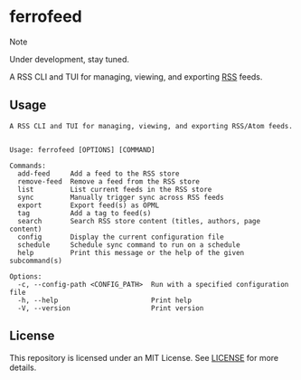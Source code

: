 # ferrofeed

> [!NOTE]
> Under development, stay tuned.

A RSS CLI and TUI for managing, viewing, and exporting
[RSS](https://en.wikipedia.org/wiki/RSS) feeds.

## Usage

```text
A RSS CLI and TUI for managing, viewing, and exporting RSS/Atom feeds.


Usage: ferrofeed [OPTIONS] [COMMAND]

Commands:
  add-feed     Add a feed to the RSS store
  remove-feed  Remove a feed from the RSS store
  list         List current feeds in the RSS store
  sync         Manually trigger sync across RSS feeds
  export       Export feed(s) as OPML
  tag          Add a tag to feed(s)
  search       Search RSS store content (titles, authors, page content)
  config       Display the current configuration file
  schedule     Schedule sync command to run on a schedule
  help         Print this message or the help of the given subcommand(s)

Options:
  -c, --config-path <CONFIG_PATH>  Run with a specified configuration file
  -h, --help                       Print help
  -V, --version                    Print version
```

## License

This repository is licensed under an MIT License. See [LICENSE](./LICENSE) for
more details.
